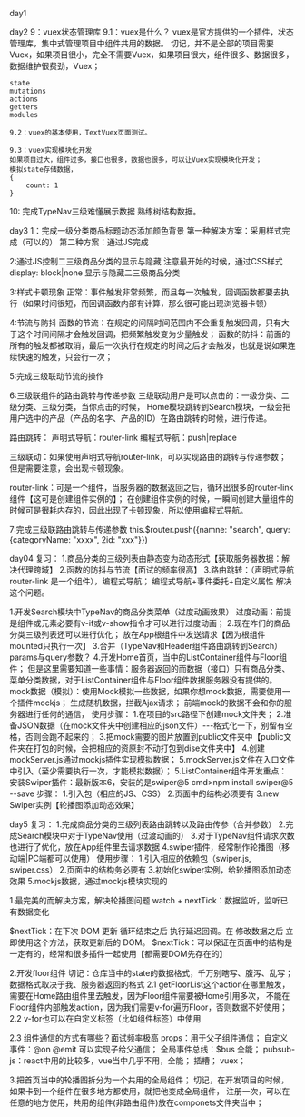 day1


day2
9：vuex状态管理库
	9.1：vuex是什么？
		vuex是官方提供的一个插件，状态管理库，集中式管理项目中组件共用的数据。
	切记，并不是全部的项目需要Vuex，如果项目很小，完全不需要Vuex，如果项目很大，组件很多、数据很多，数据维护很费劲，Vuex；

	state
	mutations
	actions
	getters
	modules

	9.2：vuex的基本使用，TextVuex页面测试。

	9.3：vuex实现模块化开发
	如果项目过大，组件过多，接口也很多，数据也很多，可以让Vuex实现模块化开发；
	模拟state存储数据，
	{
		count: 1
	}

10: 完成TypeNav三级难懂展示数据
	熟练树结构数据。

day3
1：完成一级分类商品标题动态添加颜色背景
	第一种解决方案：采用样式完成（可以的）
	第二种方案：通过JS完成

2:通过JS控制二三级商品分类的显示与隐藏
	注意最开始的时候，通过CSS样式display: block|none 显示与隐藏二三级商品分类

3:样式卡顿现象
	正常：事件触发非常频繁，而且每一次触发，回调函数都要去执行（如果时间很短，而回调函数内部有计算，那么很可能出现浏览器卡顿）

4:节流与防抖
	函数的节流：在规定的间隔时间范围内不会重复触发回调，只有大于这个时间间隔才会触发回调，把频繁触发变为少量触发；
	函数的防抖：前面的所有的触发都被取消，最后一次执行在规定的时间之后才会触发，也就是说如果连续快速的触发，只会行一次；

5:完成三级联动节流的操作

6:三级联组件的路由跳转与传递参数
	三级联动用户是可以点击的：一级分类、二级分类、三级分类，当你点击的时候，
	Home模块跳转到Search模块，一级会把用户选中的产品（产品的名字、产品的ID）在路由跳转的时候，进行传递。

路由跳转：
	声明式导航：router-link
	编程式导航：push|replace

三级联动：如果使用声明式导航router-link，可以实现路由的跳转与传递参数；
	但是需要注意，会出现卡顿现象。

router-link：可是一个组件，当服务器的数据返回之后，循环出很多的router-link组件【这可是创建组件实例的】；
	在创建组件实例的时候，一瞬间创建大量组件的时候可是很耗内存的，因此出现了卡顿现象，所以使用编程式导航。

7:完成三级联路由跳转与传递参数
	this.$router.push({namne: "search", query:{categoryName: "xxxx", 2id: "xxx"}})

day04
复习：
	1.商品分类的三级列表由静态变为动态形式【获取服务器数据：解决代理跨域】
	2.函数的防抖与节流【面试的频率很高】
	3.路由跳转：（声明式导航router-link 是一个组件），编程式导航；
		编程式导航+事件委托+自定义属性 解决这个问题。


1.开发Search模块中TypeNav的商品分类菜单（过度动画效果）
	过度动画：前提是组件或元素必要有v-if或v-show指令才可以进行过度动画；
2.现在咋们的商品分类三级列表还可以进行优化；
	放在App根组件中发送请求【因为根组件mounted只执行一次】
3.合并（TypeNav和Header组件路由跳转到Search）params与query参数？
4.开发Home首页，当中的ListContainer组件与Floor组件；
	但是这里需要知道一些事情：服务器返回的而数据（接口）只有商品分类、菜单分类数据，对于ListContainer组件与Floor组件数据服务器没有提供的。
	mock数据（模拟）：使用Mock模拟一些数据，如果你想mock数据，需要使用一个插件mockjs；
	生成随机数据，拦截Ajax请求；
	前端mock的数据不会和你的服务器进行任何的通信，
	使用步骤：
		1.在项目的src路径下创建mock文件夹；
		2.准备JSON数据（在mock文件夹中创建相应的json文件）---格式化一下，别留有空格，否则会跑不起来的；
		3.把mock需要的图片放置到public文件夹中【public文件夹在打包的时候，会把相应的资原封不动打包到dise文件夹中】
		4.创建mockServer.js通过mockjs插件实现模拟数据；
		5.mockServer.js文件在入口文件中引入（至少需要执行一次，才能模拟数据）；
5.ListContainer组件开发重点：
	安装Swiper插件：最新版本6，安装的是swiper@5
	cmd>npm install swiper@5 --save
	步骤：
		1.引入包（相应的JS、CSS）
		2.页面中的结构必须要有
		3.new Swiper实例【轮播图添加动态效果】

day5
复习：
	1.完成商品分类的三级列表路由跳转以及路由传参（合并参数）
	2.完成Search模块中对于TypeNav使用（过渡动画的）
	3.对于TypeNav组件请求次数也进行了优化，放在App组件里去请求数据
	4.swiper插件，经常制作轮播图（移动端|PC端都可以使用）
		使用步骤：
			1.引入相应的依赖包（swiper.js, swiper.css）
			2.页面中的结构务必要有
			3.初始化swiper实例，给轮播图添加动态效果
	5.mockjs数据，通过mockjs模块实现的

1.最完美的而解决方案，解决轮播图问题
watch + nextTick：数据监听，监听已有数据变化

$nextTick：在下次 DOM 更新 循环结束之后 执行延迟回调。在 修改数据之后 立即使用这个方法，获取更新后的 DOM。
$nextTick：可以保证在页面中的结构是一定有的，经常和很多插件一起使用【都需要DOM先存在的】

2.开发floor组件
切记：仓库当中的state的数据格式，千万别瞎写、腹泻、乱写；数据格式取决于我、服务器返回的格式
2.1 getFloorList这个action在哪里触发，
	需要在Home路由组件里去触发，因为Floor组件需要被Home引用多次，
	不能在Floor组件内部触发action，因为我们需要v-for遍历Floor，否则数据不好使用；
2.2 v-for也可以在自定义标签（比如组件标签）中使用

2.3 组件通信的方式有哪些？面试频率极高
	props：用于父子组件通信；
	自定义事件：@on @emit 可以实现子给父通信；
	全局事件总线：$bus 全能；
	pubsub-js：react中用的比较多，vue当中几乎不用，全能；
	插槽；
	vuex；

3.把首页当中的轮播图拆分为一个共用的全局组件；
切记，在开发项目的时候，如果卡到一个组件在很多地方都使用，就把他变成全局组件，
注册一次，可以在任意的地方使用，共用的组件(非路由组件)放在componets文件夹当中；





